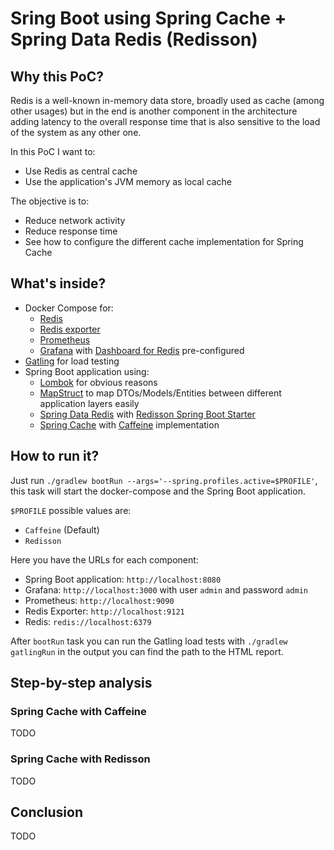 # Sring Boot using Spring Cache + Spring Data Redis (Redisson)

## Why this PoC?

Redis is a well-known in-memory data store, broadly used as cache (among other usages) but in the end is another
component in the architecture adding latency to the overall response time that is also sensitive to the load of the
system as any other one.

In this PoC I want to:

* Use Redis as central cache
* Use the application's JVM memory as local cache

The objective is to:

* Reduce network activity
* Reduce response time
* See how to configure the different cache implementation for Spring Cache

## What's inside?

- Docker Compose for:
  - [Redis](https://hub.docker.com/_/redis)
  - [Redis exporter](https://hub.docker.com/r/oliver006/redis_exporter)
  - [Prometheus](https://hub.docker.com/r/prom/prometheus)
  - [Grafana](https://hub.docker.com/r/grafana/grafana)
    with [Dashboard for Redis](https://grafana.com/grafana/dashboards/14091) pre-configured
- [Gatling](https://gatling.io/) for load testing
- Spring Boot application using:
  - [Lombok](https://projectlombok.org/) for obvious reasons
  - [MapStruct](https://mapstruct.org/) to map DTOs/Models/Entities between different application layers easily
  - [Spring Data Redis](https://docs.spring.io/spring-data/data-redis/docs/current/reference/html/#reference)
    with [Redisson Spring Boot Starter](https://github.com/redisson/redisson/tree/master/redisson-spring-boot-starter)
  - [Spring Cache](https://docs.spring.io/spring-framework/docs/3.2.x/spring-framework-reference/html/cache.html)
    with [Caffeine](https://github.com/ben-manes/caffeine) implementation

## How to run it?

Just run `./gradlew bootRun --args='--spring.profiles.active=$PROFILE'`, this task will start the docker-compose and the
Spring Boot application.

`$PROFILE` possible values are:

* `Caffeine` (Default)
* `Redisson`

Here you have the URLs for each component:

* Spring Boot application: `http://localhost:8080`
* Grafana: `http://localhost:3000` with user `admin` and password `admin`
* Prometheus: `http://localhost:9090`
* Redis Exporter: `http://localhost:9121`
* Redis: `redis://localhost:6379`

After `bootRun` task you can run the Gatling load tests with `./gradlew gatlingRun` in the output you can find the path
to the HTML report.

## Step-by-step analysis

### Spring Cache with Caffeine

TODO

### Spring Cache with Redisson

TODO

## Conclusion

TODO
